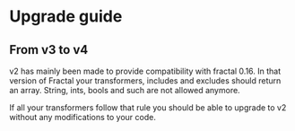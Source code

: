 # Upgrade guide

## From v3 to v4

v2 has mainly been made to provide compatibility with fractal 0.16. In that version of Fractal your transformers, includes and excludes should return an array. String, ints, bools and such are not allowed anymore.

If all your transformers follow that rule you should be able to upgrade to v2 without any modifications to your code.